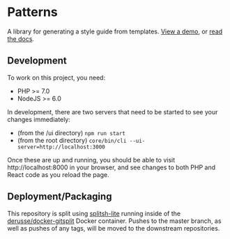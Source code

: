 Patterns
========

A library for generating a style guide from templates. [View a demo](https://demo.mannequin.io), or [read the docs](https://mannequin.io).

Development
-----------

To work on this project, you need:

- PHP >= 7.0
- NodeJS >= 6.0

In development, there are two servers that need to be started to see your changes immediately:

- (from the /ui directory) `npm run start`
- (from the root directory) `core/bin/cli --ui-server=http://localhost:3000`

Once these are up and running, you should be able to visit http://localhost:8000 in your browser, and see changes to both PHP and React code as you reload the page.

Deployment/Packaging
--------------------

This repository is split using [splitsh-lite](https://github.com/splitsh/lite) running inside of the [derusse/docker-gitsplit](https://github.com/jderusse/docker-gitsplit) Docker container.  Pushes to the master branch, as well as pushes of any tags, will be moved to the downstream repositories.